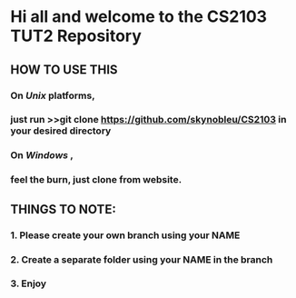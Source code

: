 

# Hi all and welcome to the CS2103 TUT2 Repository



## **HOW TO USE THIS**

### **On _Unix_ platforms**, 
### just run >>git clone https://github.com/skynobleu/CS2103  in your desired directory

### **On _Windows_** , 
### feel the burn, just clone from website.



## **THINGS TO NOTE:**

### **1.** **Please** create your own branch using your **NAME**

### **2.** **Create** a separate folder using your **NAME** in the branch
#### 			<This is to prevent any _conflicts_ with unintended _merges_ and _pulls_ etc.>

### **3.** **Enjoy** 


